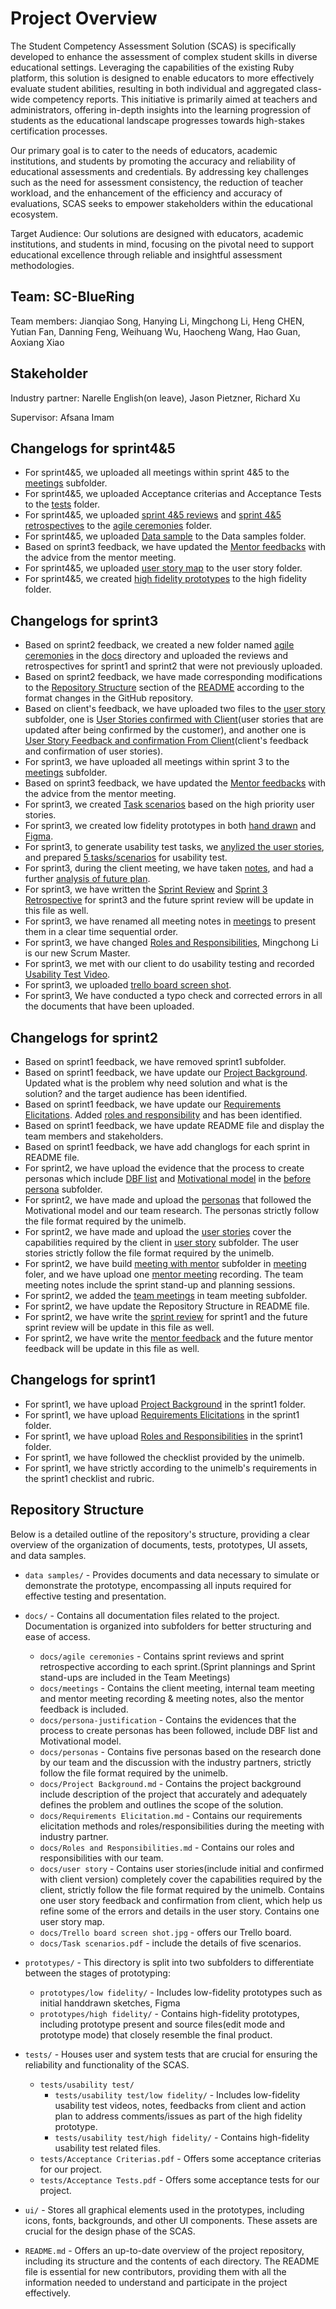 # Project Overview

The Student Competency Assessment Solution (SCAS) is specifically developed to enhance the assessment of complex student skills in diverse educational settings. Leveraging the capabilities of the existing Ruby platform, this solution is designed to enable educators to more effectively evaluate student abilities, resulting in both individual and aggregated class-wide competency reports. This initiative is primarily aimed at teachers and administrators, offering in-depth insights into the learning progression of students as the educational landscape progresses towards high-stakes certification processes.

Our primary goal is to cater to the needs of educators, academic institutions, and students by promoting the accuracy and reliability of educational assessments and credentials. By addressing key challenges such as the need for assessment consistency, the reduction of teacher workload, and the enhancement of the efficiency and accuracy of evaluations, SCAS seeks to empower stakeholders within the educational ecosystem.

Target Audience: Our solutions are designed with educators, academic institutions, and students in mind, focusing on the pivotal need to support educational excellence through reliable and insightful assessment methodologies.

## Team: SC-BlueRing

Team members: Jianqiao Song, Hanying Li, Mingchong Li, Heng CHEN, Yutian Fan, Danning Feng, Weihuang Wu, Haocheng Wang, Hao Guan, Aoxiang Xiao

## Stakeholder

Industry partner: Narelle English(on leave), Jason Pietzner, Richard Xu

Supervisor: Afsana Imam

## Changelogs for sprint4&5

- For sprint4&5, we uploaded all meetings within sprint 4&5 to the [meetings](https://github.com/SWEN90009-2024/SC-BlueRing/tree/main/docs/meetings) subfolder.
- For sprint4&5, we uploaded Acceptance criterias and Acceptance Tests to the [tests](https://github.com/SWEN90009-2024/SC-BlueRing/tree/main/tests) folder.
- For sprint4&5, we uploaded [sprint 4&5 reviews](https://github.com/SWEN90009-2024/SC-BlueRing/blob/main/docs/agile%20ceremonies/Sprint-4%265%20review.md) and [sprint 4&5 retrospectives](https://github.com/SWEN90009-2024/SC-BlueRing/blob/main/docs/agile%20ceremonies/Sprint-4%265%20retrospective.md) to the [agile ceremonies](https://github.com/SWEN90009-2024/SC-BlueRing/tree/main/docs/agile%20ceremonies) folder.
- For sprint4&5, we uploaded [Data sample](https://github.com/SWEN90009-2024/SC-BlueRing/blob/main/data%20samples/Data%20Sample.pdf) to the Data samples folder.
- Based on sprint3 feedback, we have updated the [Mentor feedbacks](https://github.com/SWEN90009-2024/SC-BlueRing/blob/main/docs/meetings/Mentor%20Meetings/Mentor%20Feedbacks.md) with the advice from the mentor meeting.
- For sprint4&5, we uploaded [user story map](https://github.com/SWEN90009-2024/SC-BlueRing/blob/main/docs/user%20story/User%20Story%20Map.pdf) to the user story folder.
- For sprint4&5, we created [high fidelity prototypes](https://github.com/SWEN90009-2024/SC-BlueRing/blob/main/prototypes/high%20fidelity/High%20Fidelity%20Prototype.pdf) to the high fidelity folder.

## Changelogs for sprint3
- Based on sprint2 feedback, we created a new folder named [agile ceremonies](https://github.com/SWEN90009-2024/SC-BlueRing/tree/main/docs/agile%20ceremonies) in the [docs](https://github.com/SWEN90009-2024/SC-BlueRing/tree/main/docs) directory and uploaded the reviews and retrospectives for sprint1 and sprint2 that were not previously uploaded.
- Based on sprint2 feedback, we have made corresponding modifications to the [Repository Structure](https://github.com/SWEN90009-2024/SC-BlueRing/blob/main/README.md#repository-structure) section of the [README](https://github.com/SWEN90009-2024/SC-BlueRing/blob/main/README.md) according to the format changes in the GitHub repository.
- Based on client's feedback, we have uploaded two files to the [user story](https://github.com/SWEN90009-2024/SC-BlueRing/tree/main/docs/user%20story) subfolder, one is [User Stories confirmed with Client](https://github.com/SWEN90009-2024/SC-BlueRing/blob/main/docs/user%20story/User%20Stories%20confirmed%20with%20Client.pdf)(user stories that are updated after being confirmed by the customer), and another one is [User Story Feedback and confirmation From Client](https://github.com/SWEN90009-2024/SC-BlueRing/blob/main/docs/user%20story/User%20Story%20Feedback%20and%20confirmation%20From%20Client.pdf)(client's feedback and confirmation of user stories).
- For sprint3, we have uploaded all meetings within sprint 3 to the [meetings](https://github.com/SWEN90009-2024/SC-BlueRing/tree/main/docs/meetings) subfolder.
- Based on sprint3 feedback, we have updated the [Mentor feedbacks](https://github.com/SWEN90009-2024/SC-BlueRing/blob/main/docs/meetings/Mentor%20Meetings/Mentor%20Feedbacks.md) with the advice from the mentor meeting.
- For sprint3, we created [Task scenarios](https://github.com/SWEN90009-2024/SC-BlueRing/blob/main/docs/Task%20scenarios.pdf) based on the high priority user stories.
- For sprint3, we created low fidelity prototypes in both [hand drawn](https://github.com/SWEN90009-2024/SC-BlueRing/blob/main/prototypes/low%20fidelity/Handdrawn_low_fi_prototype.pdf) and [Figma](https://github.com/SWEN90009-2024/SC-BlueRing/blob/main/prototypes/low%20fidelity/Low%20fidelity%20prototype%20%E2%80%93%20figma.pdf).
- For sprint3, to generate usability test tasks, we [anylized the user stories](https://github.com/SWEN90009-2024/SC-BlueRing/blob/main/docs/Task%20scenarios.pdf), and prepared [5 tasks/scenarios](https://github.com/SWEN90009-2024/SC-BlueRing/blob/main/tests/usability%20test/low%20fidelity/Usability%20test%20to%20clients%20and%20notes.pdf) for usability test.
- For sprint3, during the client meeting, we have taken [notes](https://github.com/SWEN90009-2024/SC-BlueRing/blob/main/docs/meetings/Client%20Meetings/05-03%20Meeting.md), and had a further [analysis of future plan](https://github.com/SWEN90009-2024/SC-BlueRing/blob/main/tests/usability%20test/low%20fidelity/Usability%20Test%20feedbacks%20actions.pdf).
- For sprint3, we have written the [Sprint Review](https://github.com/SWEN90009-2024/SC-BlueRing/blob/main/docs/agile%20ceremonies/Sprint-3%20review.md) and [Sprint 3 Retrospective](https://github.com/SWEN90009-2024/SC-BlueRing/blob/main/docs/agile%20ceremonies/Sprint-3%20retrospective.md) for sprint3 and the future sprint review will be update in this file as well.  
- For sprint3, we have renamed all meeting notes in [meetings](https://github.com/SWEN90009-2024/SC-BlueRing/tree/main/docs/meetings) to present them in a clear time sequential order.
- For sprint3, we have changed [Roles and Responsibilities](https://github.com/SWEN90009-2024/SC-BlueRing/blob/main/docs/Roles%20and%20Responsibilities.md), Mingchong Li is our new Scrum Master.
- For sprint3, we met with our client to do usability testing and recorded [Usability Test Video](https://github.com/SWEN90009-2024/SC-BlueRing/blob/main/tests/usability%20test/low%20fidelity/Usability%20Test%20Video.mp4).
- For sprint3, we uploaded [trello board screen shot](https://github.com/SWEN90009-2024/SC-BlueRing/blob/main/docs/Trello%20board%20screen%20shot.jpg).
- For sprint3, We have conducted a typo check and corrected errors in all the documents that have been uploaded.
  

## Changelogs for sprint2

- Based on sprint1 feedback, we have removed sprint1 subfolder.
- Based on sprint1 feedback, we have update our [Project Background](https://github.com/SWEN90009-2024/SC-BlueRing/blob/main/docs/Project%20Background.md). Updated what is the problem why need solution and what is the solution? and the target audience has been identified.
- Based on sprint1 feedback, we have update our [Requirements Elicitations](https://github.com/SWEN90009-2024/SC-BlueRing/blob/main/docs/Requirements%20Elicitations_SC.md). Added [roles and responsibility](https://github.com/SWEN90009-2024/SC-BlueRing/blob/main/docs/Roles%20and%20Responsibilities.md) and has been identified.
- Based on sprint1 feedback, we have update README file and display the team members and stakeholders.
- Based on sprint1 feedback, we have add changlogs for each sprint in README file.
- For sprint2, we have upload the evidence that the process to create personas which include [DBF list](https://github.com/SWEN90009-2024/SC-BlueRing/blob/main/docs/before%20personas/DBF-List.pdf) and [Motivational model](https://github.com/SWEN90009-2024/SC-BlueRing/blob/main/docs/before%20personas/Motivational%20model.pdf) in the [before persona](https://github.com/SWEN90009-2024/SC-BlueRing/tree/main/docs/before%20personas) subfolder.
- For sprint2, we have made and upload the [personas](https://github.com/SWEN90009-2024/SC-BlueRing/tree/main/docs/personas) that followed the Motivational model and our team research. The personas strictly follow the file format required by the unimelb.
- For sprint2, we have made and upload the [user stories](https://github.com/SWEN90009-2024/SC-BlueRing/blob/main/docs/user%20story/user%20stories.pdf) cover the capabilities required by the client in [user story](https://github.com/SWEN90009-2024/SC-BlueRing/tree/main/docs/user%20story) subfolder. The user stories strictly follow the file format required by the unimelb.
- For sprint2, we have build [meeting with mentor](https://github.com/SWEN90009-2024/SC-BlueRing/tree/main/docs/meetings/Mentor%20Meetings) subfolder in [meeting](https://github.com/SWEN90009-2024/SC-BlueRing/tree/main/docs/meetings) foler, and we have upload one [mentor meeting](https://github.com/SWEN90009-2024/SC-BlueRing/blob/main/docs/meetings/Mentor%20Meetings/9%20April%20Meeting.md) recording. The team meeting notes include the sprint stand-up and planning sessions.
- For sprint2, we added the [team meetings](https://github.com/SWEN90009-2024/SC-BlueRing/tree/main/docs/meetings/Team%20Meetings) in team meeting subfolder.
- For sprint2, we have update the Repository Structure in README file.
- For sprint2, we have write the [sprint review](https://github.com/SWEN90009-2024/SC-BlueRing/blob/main/docs/sprint%20review.md) for sprint1 and the future sprint review will be update in this file as well.
- For sprint2, we have write the [mentor feedback](https://github.com/SWEN90009-2024/SC-BlueRing/blob/main/docs/meetings/Mentor%20Meetings/Mentor%20Feedbacks.md) and the future mentor feedback will be update in this file as well.


## Changelogs for sprint1

- For sprint1, we have upload [Project Background](https://github.com/SWEN90009-2024/SC-BlueRing/blob/main/docs/Project%20Background.md) in the sprint1 folder.
- For sprint1, we have upload [Requirements Elicitations](https://github.com/SWEN90009-2024/SC-BlueRing/blob/main/docs/Requirements%20Elicitations_SC.md) in the sprint1 folder.
- For sprint1, we have upload [Roles and Responsibilities](https://github.com/SWEN90009-2024/SC-BlueRing/blob/main/docs/Roles%20and%20Responsibilities.md) in the sprint1 folder.
- For sprint1, we have followed the checklist provided by the unimelb.
- For sprint1, we have strictly according to the unimelb's requirements in the sprint1 checklist and rubric.


## Repository Structure

Below is a detailed outline of the repository's structure, providing a clear overview of the organization of documents, tests, prototypes, UI assets, and data samples.

- `data samples/` - Provides documents and data necessary to simulate or demonstrate the prototype, encompassing all inputs required for effective testing and presentation.

- `docs/` - Contains all documentation files related to the project. Documentation is organized into subfolders for better structuring and ease of access.
  - `docs/agile ceremonies` - Contains sprint reviews and sprint retrospective according to each sprint.(Sprint plannings and Sprint stand-ups are included in the Team Meetings)
  - `docs/meetings` - Contains the client meeting, internal team meeting and mentor meeting recording & meeting notes, also the mentor feedback is included.
  - `docs/persona-justification` - Contains the evidences that the process to create personas has been followed, include DBF list and Motivational model.
  - `docs/personas` - Contains five personas based on the research done by our team and the discussion with the industry partners, strictly follow the file format required by the unimelb.
  - `docs/Project Background.md` - Contains the project background include description of the project that accurately and adequately defines the problem and outlines the scope of the solution.
  - `docs/Requirements Elicitation.md` - Contains our requirements elicitation methods and roles/responsibilities during the meeting with industry partner.
  - `docs/Roles and Responsibilities.md` - Contains our roles and responsibilities with our team.
  - `docs/user story` - Contains user stories(include initial and confirmed with client version) completely cover the capabilities required by the client, strictly follow the file format required by the unimelb. Contains one user story feedback and confirmation from client, which help us refine some of the errors and details in the user story. Contains one user story map.
  - `docs/Trello board screen shot.jpg` - offers our Trello board.
  - `docs/Task scenarios.pdf` - include the details of five scenarios.

- `prototypes/` - This directory is split into two subfolders to differentiate between the stages of prototyping:
  - `prototypes/low fidelity/` - Includes low-fidelity prototypes such as initial handdrawn sketches, Figma
  - `prototypes/high fidelity/` - Contains high-fidelity prototypes, including prototype present and source files(edit mode and prototype mode) that closely resemble the final product.

- `tests/` - Houses user and system tests that are crucial for ensuring the reliability and functionality of the SCAS.
  - `tests/usability test/`
    - `tests/usability test/low fidelity/` - Includes low-fidelity usability test videos, notes, feedbacks from client and action plan to address comments/issues as part of the high fidelity prototype.
    - `tests/usability test/high fidelity/` - Contains high-fidelity usability test related files.
  - `tests/Acceptance Criterias.pdf` - Offers some acceptance criterias for our project.
  - `tests/Acceptance Tests.pdf` - Offers some acceptance tests for our project.

- `ui/` - Stores all graphical elements used in the prototypes, including icons, fonts, backgrounds, and other UI components. These assets are crucial for the design phase of the SCAS.

- `README.md` - Offers an up-to-date overview of the project repository, including its structure and the contents of each directory. The README file is essential for new contributors, providing them with all the information needed to understand and participate in the project effectively.
